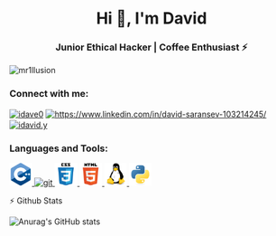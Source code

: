<h1 align="center">Hi 👋, I'm David</h1>
<h3 align="center">Junior Ethical Hacker | Coffee Enthusiast ⚡</h3>

<p align="left"> <img src="https://komarev.com/ghpvc/?username=mr1llusion&label=Profile%20views&color=0e75b6&style=flat" alt="mr1llusion" /> </p>

<h3 align="left">Connect with me:</h3>
<p align="left">
<a href="https://twitter.com/idave0" target="blank"><img align="center" src="https://raw.githubusercontent.com/rahuldkjain/github-profile-readme-generator/master/src/images/icons/Social/twitter.svg" alt="idave0" height="30" width="40" /></a>
<a href="https://linkedin.com/in/https://www.linkedin.com/in/david-saransev-103214245/" target="blank"><img align="center" src="https://raw.githubusercontent.com/rahuldkjain/github-profile-readme-generator/master/src/images/icons/Social/linked-in-alt.svg" alt="https://www.linkedin.com/in/david-saransev-103214245/" height="30" width="40" /></a>
<a href="https://instagram.com/idavid.y" target="blank"><img align="center" src="https://raw.githubusercontent.com/rahuldkjain/github-profile-readme-generator/master/src/images/icons/Social/instagram.svg" alt="idavid.y" height="30" width="40" /></a>
</p>

<h3 align="left">Languages and Tools:</h3>
<p align="left"> <a href="https://www.w3schools.com/cpp/" target="_blank" rel="noreferrer"> <img src="https://raw.githubusercontent.com/devicons/devicon/master/icons/cplusplus/cplusplus-original.svg" alt="cplusplus" width="40" height="40"/> </a> <a href="https://git-scm.com/" target="_blank" rel="noreferrer"> <img src="https://www.vectorlogo.zone/logos/git-scm/git-scm-icon.svg" alt="git" width="40" height="40"/> </a> <a href="https://www.w3schools.com/css/" target="_blank" rel="noreferrer"> <img src="https://raw.githubusercontent.com/devicons/devicon/master/icons/css3/css3-original-wordmark.svg" alt="css3" width="40" height="40"/> </a> <a href="https://www.w3.org/html/" target="_blank" rel="noreferrer"> <img src="https://raw.githubusercontent.com/devicons/devicon/master/icons/html5/html5-original-wordmark.svg" alt="html5" width="40" height="40"/> </a> <a href="https://www.linux.org/" target="_blank" rel="noreferrer"> <img src="https://raw.githubusercontent.com/devicons/devicon/master/icons/linux/linux-original.svg" alt="linux" width="40" height="40"/> </a> <a href="https://www.python.org" target="_blank" rel="noreferrer"> <img src="https://raw.githubusercontent.com/devicons/devicon/master/icons/python/python-original.svg" alt="python" width="40" height="40"/> </a> </p>

<summary>⚡ Github Stats</summary>

![Anurag's GitHub stats](https://github-readme-stats-kappa-five-26.vercel.app/api?username=mr1llusion&hide=contribs,prs&theme=aura)
